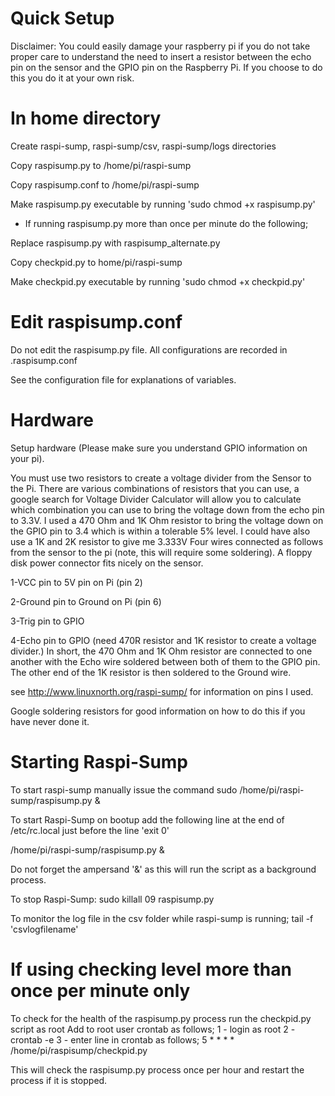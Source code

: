 Quick Setup
===========

Disclaimer: You could easily damage your raspberry pi if you do not take proper care to understand
the need to insert a resistor between the echo pin on the sensor and the GPIO pin on the Raspberry Pi.
If you choose to do this you do it at your own risk.


In home directory
=================
Create raspi-sump, raspi-sump/csv, raspi-sump/logs directories

Copy raspisump.py to /home/pi/raspi-sump

Copy raspisump.conf to /home/pi/raspi-sump

Make raspisump.py executable by running    'sudo chmod +x raspisump.py'

* If running raspisump.py more than once per minute do the following;

Replace raspisump.py with raspisump_alternate.py

Copy checkpid.py to home/pi/raspi-sump

Make checkpid.py executable by running    'sudo chmod +x checkpid.py'


Edit raspisump.conf 
====================

Do not edit the raspisump.py file.  All configurations are recorded in .raspisump.conf

See the configuration file for explanations of variables.


Hardware
========

Setup hardware (Please make sure you understand GPIO information on your pi).

You must use two resistors to create a voltage divider from the Sensor to the Pi.  There are various combinations of resistors that you can use, a google search for Voltage Divider Calculator will allow you to calculate which combination you can use to bring the voltage down from the echo pin to 3.3V.  I used a 470 Ohm and 1K Ohm resistor to bring the voltage down on the GPIO pin to 3.4 which is within a tolerable 5% level. I could have also use a 1K and 2K resistor to give me 3.333V
Four wires connected as follows from the sensor to the pi (note, this will require some soldering).  A floppy disk power connector fits nicely on the sensor. 

1-VCC pin to 5V pin on Pi (pin 2)

2-Ground pin to Ground on Pi (pin 6) 

3-Trig pin to GPIO

4-Echo pin to GPIO (need 470R resistor and 1K resistor to create a voltage divider.) In short, the 470 Ohm and 1K Ohm resistor are connected to one another with the Echo wire soldered between both of them to the GPIO pin.  The other end of the 1K resistor is then soldered to the Ground wire.

see http://www.linuxnorth.org/raspi-sump/ for information on pins I used.

Google soldering resistors for good information on how to do this if you have never done it.

Starting Raspi-Sump
===================
To start raspi-sump manually issue the command    sudo /home/pi/raspi-sump/raspisump.py &

To start Raspi-Sump on bootup add the following line at the end of /etc/rc.local just before the line 'exit 0'

/home/pi/raspi-sump/raspisump.py &

Do not forget the ampersand '&' as this will run the script as a background process.

To stop Raspi-Sump:
sudo killall 09 raspisump.py

To monitor the log file in the csv folder while raspi-sump is running;
tail -f 'csvlogfilename'

If using checking level more than once per minute only
=======================================================

To check for the health of the raspisump.py process run the checkpid.py script as root
Add to root user crontab as follows;
1 - login as root
2 - crontab -e
3 - enter line in crontab as follows;
    5 * * * * /home/pi/raspisump/checkpid.py

This will check the raspisump.py process once per hour and restart the process if it is stopped.
